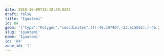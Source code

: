 ```yaml
---
date: 2018-10-09T18:42:29.834Z
draft: false
title: "Iguatemi"
id: 84
geom: '{"type":"Polygon","coordinates":[[[-46.397407,-23.615801],[-46.397483,-23.615705],[-46.397477,-23.615102],[-46.397276,-23.614566],[-46.397081,-23.614281],[-46.397249,-23.613774],[-46.397616,-23.613035],[-46.397654,-23.612589],[-46.397746,-23.612404],[-46.398105,-23.612151],[-46.398175,-23.611875],[-46.398353,-23.611644],[-46.398532,-23.611584],[-46.398709,-23.611416],[-46.398716,-23.611339],[-46.398804,-23.611327],[-46.398946,-23.611026],[-46.39923,-23.610866],[-46.399437,-23.610634],[-46.39979,-23.610551],[-46.39994,-23.610367],[-46.399878,-23.610267],[-46.399977,-23.610217],[-46.399975,-23.610104],[-46.400095,-23.609995],[-46.400427,-23.609851],[-46.400467,-23.609729],[-46.400661,-23.609604],[-46.401006,-23.609474],[-46.401214,-23.609255],[-46.401803,-23.608962],[-46.401898,-23.608816],[-46.401859,-23.608714],[-46.401904,-23.608643],[-46.402039,-23.608631],[-46.402149,-23.608464],[-46.402476,-23.608311],[-46.402588,-23.608102],[-46.402896,-23.608013],[-46.403272,-23.607765],[-46.403455,-23.607525],[-46.403718,-23.607368],[-46.403805,-23.607403],[-46.403922,-23.607315],[-46.403975,-23.607121],[-46.404112,-23.607016],[-46.404365,-23.606992],[-46.40465,-23.606619],[-46.404581,-23.606279],[-46.404768,-23.606132],[-46.404913,-23.605624],[-46.405121,-23.605601],[-46.40584,-23.604858],[-46.406378,-23.604785],[-46.406468,-23.604569],[-46.406579,-23.604496],[-46.406713,-23.604601],[-46.407305,-23.604436],[-46.40754,-23.60415],[-46.407904,-23.604001],[-46.40809,-23.603747],[-46.408302,-23.60358],[-46.410106,-23.603043],[-46.410437,-23.603068],[-46.410581,-23.602704],[-46.410758,-23.602581],[-46.411023,-23.602646],[-46.411376,-23.602616],[-46.411837,-23.602506],[-46.412086,-23.602371],[-46.412204,-23.602525],[-46.412408,-23.602496],[-46.412493,-23.602419],[-46.412564,-23.60217],[-46.41293,-23.602003],[-46.413003,-23.601723],[-46.413202,-23.601393],[-46.413558,-23.601135],[-46.413802,-23.600806],[-46.414089,-23.59959],[-46.414613,-23.599057],[-46.41479,-23.598718],[-46.414944,-23.598588],[-46.414908,-23.598352],[-46.415115,-23.597378],[-46.415321,-23.597128],[-46.415449,-23.596829],[-46.415694,-23.596657],[-46.416272,-23.59669],[-46.416264,-23.59652],[-46.416016,-23.596277],[-46.415871,-23.59603],[-46.415908,-23.595792],[-46.416311,-23.594991],[-46.417788,-23.593132],[-46.4179,-23.592853],[-46.418357,-23.592548],[-46.418645,-23.59249],[-46.418725,-23.592304],[-46.419461,-23.59232],[-46.419746,-23.592071],[-46.420253,-23.591988],[-46.420387,-23.592078],[-46.420383,-23.592184],[-46.420588,-23.592343],[-46.420856,-23.592385],[-46.421149,-23.592591],[-46.421409,-23.592638],[-46.421585,-23.592797],[-46.422137,-23.593057],[-46.422485,-23.593048],[-46.422756,-23.593198],[-46.423227,-23.593293],[-46.423616,-23.593287],[-46.42418,-23.593419],[-46.424935,-23.59341],[-46.425555,-23.593488],[-46.426217,-23.593412],[-46.426907,-23.593753],[-46.427274,-23.593855],[-46.429171,-23.594649],[-46.429562,-23.594693],[-46.429852,-23.594796],[-46.430069,-23.594749],[-46.430263,-23.594581],[-46.430515,-23.594628],[-46.430692,-23.594511],[-46.430684,-23.594305],[-46.4309,-23.593875],[-46.431474,-23.594015],[-46.431617,-23.594185],[-46.431681,-23.594508],[-46.431765,-23.594555],[-46.432217,-23.594399],[-46.432725,-23.594026],[-46.433039,-23.59393],[-46.433412,-23.593688],[-46.434208,-23.593762],[-46.434928,-23.593944],[-46.435314,-23.593922],[-46.43562,-23.593781],[-46.436031,-23.593313],[-46.436488,-23.59303],[-46.436852,-23.593223],[-46.437011,-23.593501],[-46.437165,-23.593596],[-46.437486,-23.593596],[-46.438071,-23.593488],[-46.43862,-23.593212],[-46.438857,-23.592847],[-46.43924,-23.59258],[-46.439301,-23.592245],[-46.439633,-23.591738],[-46.439874,-23.591678],[-46.44032,-23.591907],[-46.440464,-23.591865],[-46.440569,-23.591675],[-46.440558,-23.591374],[-46.440811,-23.591309],[-46.441115,-23.591408],[-46.441355,-23.591394],[-46.442242,-23.59152],[-46.442801,-23.591839],[-46.442688,-23.592287],[-46.442752,-23.592842],[-46.442823,-23.593012],[-46.443022,-23.59314],[-46.443168,-23.593098],[-46.443378,-23.592917],[-46.443835,-23.592794],[-46.444925,-23.592684],[-46.445262,-23.592771],[-46.445689,-23.593012],[-46.446652,-23.593214],[-46.447155,-23.593124],[-46.447889,-23.593087],[-46.44912,-23.593383],[-46.45021,-23.593218],[-46.452149,-23.593327],[-46.453606,-23.593843],[-46.454372,-23.593846],[-46.45464,-23.593932],[-46.454817,-23.594042],[-46.454936,-23.594298],[-46.455302,-23.594514],[-46.455465,-23.594474],[-46.455806,-23.594217],[-46.455993,-23.5942],[-46.456802,-23.594668],[-46.457044,-23.594991],[-46.457737,-23.595593],[-46.458343,-23.596278],[-46.45926,-23.597103],[-46.459372,-23.597305],[-46.459219,-23.5976],[-46.45926,-23.597789],[-46.460084,-23.597905],[-46.460467,-23.597895],[-46.461129,-23.597359],[-46.461682,-23.59726],[-46.461745,-23.597476],[-46.461744,-23.597949],[-46.461539,-23.598569],[-46.461149,-23.598785],[-46.460194,-23.598811],[-46.459863,-23.598883],[-46.459465,-23.599089],[-46.459295,-23.599264],[-46.458953,-23.600322],[-46.458715,-23.600684],[-46.458546,-23.601093],[-46.458223,-23.601391],[-46.458332,-23.602101],[-46.458033,-23.602822],[-46.457715,-23.602806],[-46.457577,-23.602926],[-46.456259,-23.606092],[-46.456091,-23.606355],[-46.455349,-23.607065],[-46.456094,-23.608095],[-46.455511,-23.608768],[-46.455362,-23.609549],[-46.455156,-23.609868],[-46.454895,-23.609995],[-46.454918,-23.610221],[-46.454545,-23.610223],[-46.453155,-23.610805],[-46.452332,-23.611083],[-46.451536,-23.611577],[-46.451112,-23.611937],[-46.450871,-23.611989],[-46.450663,-23.612166],[-46.450438,-23.612262],[-46.44979,-23.612896],[-46.44969,-23.613162],[-46.449242,-23.613805],[-46.449209,-23.613939],[-46.448529,-23.614486],[-46.448241,-23.614945],[-46.447972,-23.615227],[-46.447596,-23.615478],[-46.447232,-23.615906],[-46.446513,-23.616165],[-46.446184,-23.616454],[-46.44602,-23.616685],[-46.445114,-23.6165],[-46.444881,-23.616389],[-46.444514,-23.616419],[-46.444397,-23.616485],[-46.444117,-23.616449],[-46.444007,-23.616511],[-46.443505,-23.616457],[-46.441758,-23.616957],[-46.440358,-23.618205],[-46.439558,-23.618545],[-46.439112,-23.618804],[-46.439034,-23.618978],[-46.438584,-23.619211],[-46.438261,-23.619563],[-46.437788,-23.619755],[-46.437654,-23.619933],[-46.4372,-23.620037],[-46.437146,-23.620131],[-46.436901,-23.620193],[-46.436852,-23.620275],[-46.436793,-23.62022],[-46.436519,-23.620268],[-46.436457,-23.62043],[-46.435651,-23.620867],[-46.435303,-23.621212],[-46.435252,-23.621407],[-46.434808,-23.621907],[-46.434636,-23.622236],[-46.434213,-23.622483],[-46.433697,-23.622503],[-46.432386,-23.622839],[-46.432212,-23.623041],[-46.431807,-23.623334],[-46.431106,-23.624148],[-46.430831,-23.624597],[-46.430893,-23.624743],[-46.430819,-23.625079],[-46.430886,-23.625195],[-46.43086,-23.625282],[-46.430464,-23.625994],[-46.429837,-23.626757],[-46.429282,-23.627282],[-46.429136,-23.627744],[-46.428707,-23.62807],[-46.428435,-23.628201],[-46.428424,-23.628428],[-46.42851,-23.628602],[-46.428759,-23.628806],[-46.428828,-23.629137],[-46.429073,-23.629633],[-46.429415,-23.630004],[-46.429679,-23.630424],[-46.429667,-23.631219],[-46.429467,-23.632333],[-46.429641,-23.633845],[-46.429978,-23.634561],[-46.430049,-23.635567],[-46.429952,-23.6362],[-46.430108,-23.636454],[-46.429765,-23.636415],[-46.428436,-23.636986],[-46.427244,-23.637642],[-46.42675,-23.638016],[-46.426469,-23.638333],[-46.425835,-23.639153],[-46.425679,-23.639483],[-46.425108,-23.639721],[-46.424706,-23.640014],[-46.424358,-23.640732],[-46.424402,-23.641603],[-46.424572,-23.642547],[-46.424569,-23.643004],[-46.424413,-23.643625],[-46.424058,-23.64424],[-46.423802,-23.644412],[-46.423727,-23.644553],[-46.423464,-23.644687],[-46.42337,-23.644908],[-46.423214,-23.645052],[-46.423127,-23.645036],[-46.422731,-23.644554],[-46.422292,-23.644317],[-46.422049,-23.644277],[-46.421817,-23.644161],[-46.421624,-23.643969],[-46.421107,-23.643642],[-46.42112,-23.643488],[-46.421401,-23.64325],[-46.421275,-23.642868],[-46.421299,-23.642366],[-46.421064,-23.641922],[-46.421078,-23.641722],[-46.420522,-23.641216],[-46.420201,-23.641079],[-46.419636,-23.641097],[-46.419176,-23.641193],[-46.417794,-23.641145],[-46.417372,-23.640991],[-46.416796,-23.640561],[-46.416107,-23.640577],[-46.415792,-23.640138],[-46.415317,-23.640135],[-46.415001,-23.639718],[-46.41443,-23.639323],[-46.414304,-23.638557],[-46.414018,-23.637826],[-46.413791,-23.636176],[-46.413467,-23.635894],[-46.412794,-23.635562],[-46.412514,-23.635552],[-46.412086,-23.635696],[-46.411749,-23.635545],[-46.411147,-23.63476],[-46.41058,-23.634423],[-46.410501,-23.634146],[-46.409923,-23.633864],[-46.408876,-23.633543],[-46.408306,-23.632824],[-46.40778,-23.632463],[-46.407226,-23.632326],[-46.406765,-23.632041],[-46.406722,-23.631749],[-46.406903,-23.630645],[-46.406695,-23.630264],[-46.406524,-23.62955],[-46.407258,-23.628906],[-46.407292,-23.628828],[-46.40719,-23.628255],[-46.407258,-23.628045],[-46.40777,-23.627466],[-46.40815,-23.627302],[-46.408244,-23.627074],[-46.408198,-23.626691],[-46.40786,-23.626517],[-46.40741,-23.625698],[-46.407227,-23.625603],[-46.407204,-23.624801],[-46.406856,-23.624101],[-46.406673,-23.623466],[-46.406253,-23.623064],[-46.405848,-23.623226],[-46.405514,-23.623024],[-46.405211,-23.622969],[-46.404543,-23.623254],[-46.403506,-23.623864],[-46.403258,-23.623948],[-46.403043,-23.623846],[-46.402753,-23.623327],[-46.402336,-23.622922],[-46.401867,-23.62276],[-46.40134,-23.622488],[-46.400933,-23.622392],[-46.400749,-23.622125],[-46.400693,-23.621821],[-46.400418,-23.62118],[-46.400382,-23.621008],[-46.400465,-23.62048],[-46.400084,-23.620213],[-46.399279,-23.619906],[-46.3987,-23.619389],[-46.398057,-23.618995],[-46.397911,-23.618764],[-46.397871,-23.618484],[-46.397624,-23.618172],[-46.39761,-23.618064],[-46.397543,-23.617242],[-46.397666,-23.61687],[-46.397602,-23.616355],[-46.397643,-23.616062],[-46.397407,-23.615801]]]}'
slug: 'iguatemi'
name: 'Iguatemi'
id: '84'
zone_id: '1'
---
```

		